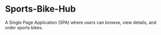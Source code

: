 # Sports-Bike-Hub
A Single Page Application (SPA) where users can browse, view details, and order sports bikes.
